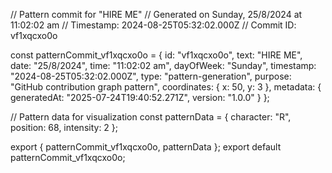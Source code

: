 // Pattern commit for "HIRE ME"
// Generated on Sunday, 25/8/2024 at 11:02:02 am
// Timestamp: 2024-08-25T05:32:02.000Z
// Commit ID: vf1xqcxo0o

const patternCommit_vf1xqcxo0o = {
  id: "vf1xqcxo0o",
  text: "HIRE ME",
  date: "25/8/2024",
  time: "11:02:02 am",
  dayOfWeek: "Sunday",
  timestamp: "2024-08-25T05:32:02.000Z",
  type: "pattern-generation",
  purpose: "GitHub contribution graph pattern",
  coordinates: {
    x: 50,
    y: 3
  },
  metadata: {
    generatedAt: "2025-07-24T19:40:52.271Z",
    version: "1.0.0"
  }
};

// Pattern data for visualization
const patternData = {
  character: "R",
  position: 68,
  intensity: 2
};

export { patternCommit_vf1xqcxo0o, patternData };
export default patternCommit_vf1xqcxo0o;
